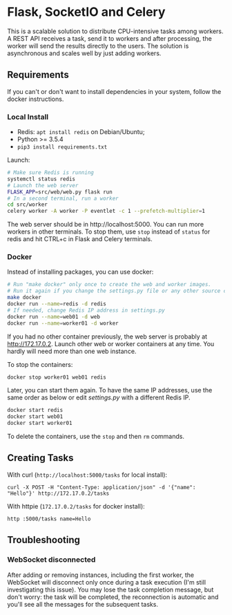 # Flask, SocketIO and Celery

This is a scalable solution to distribute CPU-intensive tasks among workers. A REST API receives a task, send it to workers and after processing, the worker will send the results directly to the users. The solution is asynchronous and scales well by just adding workers.


## Requirements

If you can't or don't want to install dependencies in your system, follow the docker instructions.


### Local Install

- Redis: `apt install redis` on Debian/Ubuntu;
- Python >= 3.5.4
- `pip3 install requirements.txt`

Launch:

```bash
# Make sure Redis is running
systemctl status redis
# Launch the web server
FLASK_APP=src/web/web.py flask run
# In a second terminal, run a worker
cd src/worker
celery worker -A worker -P eventlet -c 1 --prefetch-multiplier=1
```

The web server should be in http://localhost:5000. You can run more workers in other terminals. To stop them, use `stop` instead of `status` for redis and hit CTRL+c in Flask and Celery terminals.


### Docker

Instead of installing packages, you can use docker:

```bash
# Run "make docker" only once to create the web and worker images.
# Run it again if you change the settings.py file or any other source code.
make docker
docker run --name=redis -d redis
# If needed, change Redis IP address in settings.py
docker run --name=web01 -d web
docker run --name=worker01 -d worker
```

If you had no other container previously, the web server is probably at http://172.17.0.2. Launch other web or worker containers at any time. You hardly will need more than one web instance.

To stop the containers:

```bash
docker stop worker01 web01 redis
```

Later, you can start them again. To have the same IP addresses, use the same order as below or edit *settings.py* with a different Redis IP.

```bash
docker start redis
docker start web01
docker start worker01
```

To delete the containers, use the `stop` and then `rm` commands.


## Creating Tasks

With curl (`http://localhost:5000/tasks` for local install):

`curl -X POST -H "Content-Type: application/json" -d '{"name": "Hello"}' http://172.17.0.2/tasks`

With httpie (`172.17.0.2/tasks` for docker install):

`http :5000/tasks name=Hello`


## Troubleshooting

### WebSocket disconnected

After adding or removing instances, including the first worker, the WebSocket will disconnect only once during a task execution (I'm still investigating this issue). You may lose the task completion message, but don't worry: the task will be completed, the reconnection is automatic and you'll see all the messages for the subsequent tasks.
